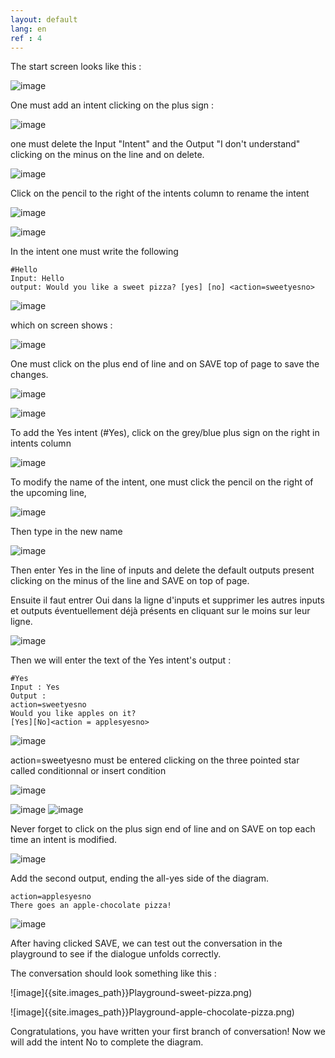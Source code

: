 ```yaml
---
layout: default
lang: en
ref : 4
---
```


The start screen looks like this :

![image]({{site.images_path}}Ecran-zero.png)


One must add an intent clicking on the plus sign :

![image]({{site.images_path}}Add-first-intent.png)


one must delete the Input "Intent" and the Output "I don't understand" clicking on the minus on the line and on delete.

![image]({{site.images_path}}delete-i-dont-understand-en.png)

Click on the pencil to the right of the intents column to rename the intent


![image]({{site.images_path}}rename-intent-click.png)

![image](rename-intent-hello.png)


In the intent one must write the following

    #Hello
    Input: Hello
    output: Would you like a sweet pizza? [yes] [no] <action=sweetyesno>



![image]({{site.images_path}}would-you-like-a-sweet-pizza.png) 


which on screen shows :


![image]({{site.images_path}}would-you-like-a-sweet-pizza-total.png)


One must click on the plus end of line and on SAVE top of page to save the changes.

![image]({{site.images_path}}would-you-like-a-sweet-pizza-saved.png)



![image]({{site.images_path}}Hello-SAVE.png)







To add the Yes intent (#Yes), click on the grey/blue plus sign on the right in intents column


![image]({{site.images_path}}add--an-intent-hello.png)

To modify the name of the intent, one must click the pencil on the right of the upcoming line,

![image]({{site.images_path}}modify-intents-name.png)

Then type in the new name

![image]({{site.images_path}}rename-intent-yes.png)

Then enter Yes in the line of inputs and delete the default outputs present clicking on the minus of the line and SAVE on top of page.

Ensuite il faut entrer Oui dans la ligne d'inputs et supprimer les autres inputs et outputs éventuellement déjà présents en cliquant sur le moins sur leur ligne.

![image]({{site.images_path}}suppress-inputs-and-outputs.png)


Then we will enter the text of the Yes intent's output :<br>

    #Yes
    Input : Yes
    Output : 
    action=sweetyesno
    Would you like apples on it?
    [Yes][No]<action = applesyesno>


![image]({{site.images_path}}Yes-applesyesno.png)


action=sweetyesno must be entered clicking on the three pointed star called conditionnal or insert condition

![image]({{site.images_path}}insert-condition.png)

![image]({{site.images_path}}action-eg-sweetyesno.png)
![image]({{site.images_path}}save-applesyesno.png)

Never forget to click on the plus sign end of line and on SAVE on top each time an intent is modified.

![image]({{site.images_path}}YES-save.png)


Add the second output, ending the all-yes side of the diagram.


    action=applesyesno
    There goes an apple-chocolate pizza!

![image]({{site.images_path}}yes-applechocolatepizza.png)


After having clicked SAVE, we can test out the conversation in the playground to see if the dialogue unfolds correctly.

The conversation should look something like this : 

![image]{{site.images_path}}Playground-sweet-pizza.png)

![image]{{site.images_path}}Playground-apple-chocolate-pizza.png)


Congratulations, you have written your first branch of conversation! Now we will add the intent No to complete the diagram.



